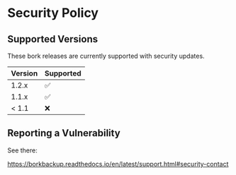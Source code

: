 # Security Policy

## Supported Versions

These bork releases are currently supported with security updates.

| Version | Supported          |
|---------|--------------------|
| 1.2.x   | :white_check_mark: |
| 1.1.x   | :white_check_mark: |
| < 1.1   | :x:                |

## Reporting a Vulnerability

See there:

https://borkbackup.readthedocs.io/en/latest/support.html#security-contact
